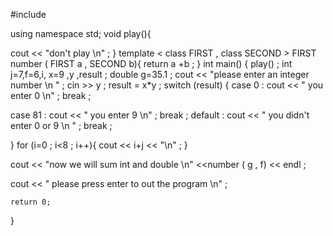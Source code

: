 
 #include <iostream>

using namespace std;
void play(){

 cout << "don't play \n" ;
  }
template < class FIRST , class SECOND >
FIRST number ( FIRST a , SECOND b){
return  a +b  ;
}
int main()
{
play() ;
int j=7,f=6,i, x=9 ,y ,result ;
double g=35.1 ;
cout << "please enter an integer number \n " ;
cin >> y ;
result = x*y ;
switch (result) {
case 0 :
     cout << " you enter 0 \n" ;
     break ;

case 81 :
    cout << " you enter 9 \n" ;
    break ;
default :
    cout << " you didn't enter 0 or 9 \n " ;
    break ;

}
for (i=0 ; i<8 ; i++){
cout << i+j << "\n" ;
}

cout << "now we will sum int and double \n" <<number ( g , f) << endl ;


cout << " please press enter to out the program \n" ;

    return 0;
}

